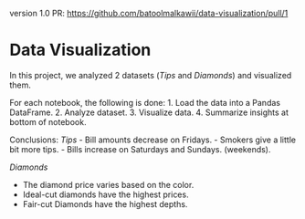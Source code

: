 version 1.0 PR: https://github.com/batoolmalkawii/data-visualization/pull/1

# Data Visualization

In this project, we analyzed 2 datasets (_Tips_ and _Diamonds_) and visualized them.

For each notebook, the following is done: 
    1. Load the data into a Pandas DataFrame.
    2. Analyze dataset.
    3. Visualize data.
    4. Summarize insights at bottom of notebook.

Conclusions:
*Tips*
    - Bill amounts decrease on Fridays.
    - Smokers give a little bit more tips.
    - Bills increase on Saturdays and Sundays. (weekends).

*Diamonds*
- The diamond price varies based on the color.
- Ideal-cut diamonds have the highest prices.
- Fair-cut Diamonds have the highest depths.

